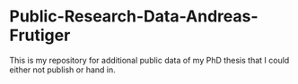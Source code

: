 # Public-Research-Data-Andreas-Frutiger

This is my repository for additional public data of my PhD thesis that I could either not publish or hand in.
